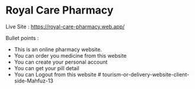 # Royal Care Pharmacy

Live Site : https://royal-care-pharmacy.web.app/

Bullet points :

- This is an online pharmacy website.
- You can order you medicine from this website
- You can create your personal account
- You can get your pill detail
- You can Logout from this website
#   t o u r i s m - o r - d e l i v e r y - w e b s i t e - c l i e n t - s i d e - M a h f u z - 1 3  
 